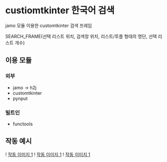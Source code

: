 # custiomtkinter 한국어 검색
jamo 모듈 이용한 customtkinter 검색 프레임

SEARCH_FRAME(선택 리스트 위치, 검색창 위치, 리스트/투플 형태의 명단, 선택 리스트 개수)

## 이용 모듈
### 외부
- jamo -> h2j
- customtkinter
- pynput

### 빌트인
- functools
## 작동 예시
! [작동 이미지 1](assets/image1.png)
! [작동 이미지 1](assets/image2.png)
! [작동 이미지 1](assets/image3.png)
